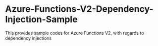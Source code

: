 # Azure-Functions-V2-Dependency-Injection-Sample
This provides sample codes for Azure Functions V2, with regards to dependency injections
